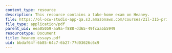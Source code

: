 ```yaml
---
content_type: resource
description: This resource contains a take-home exam on Heaney.
file: https://ol-ocw-studio-app-qa.s3.amazonaws.com/courses/21l-315-prizewinners-spring-2007/bbdaf64f6b8564c76b2777d03626c6c9_heaney_essays.pdf
file_type: application/pdf
parent_uid: eea05059-aa9a-f888-dd65-49fcaa5b5949
resourcetype: Document
title: heaney_essays.pdf
uid: bbdaf64f-6b85-64c7-6b27-77d03626c6c9
---
```

